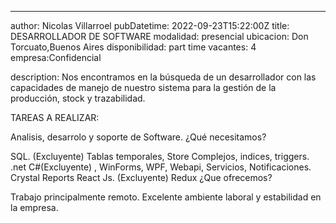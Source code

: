 ---

author: Nicolas Villarroel
pubDatetime: 2022-09-23T15:22:00Z
title: DESARROLLADOR DE SOFTWARE
modalidad: presencial
ubicacion: Don Torcuato,Buenos Aires
disponibilidad: part time
vacantes: 4
empresa:Confidencial

description: Nos encontramos en la búsqueda de un desarrollador con las capacidades de manejo de nuestro sistema para la gestión de la producción, stock y trazabilidad.

TAREAS A REALIZAR:

Analisis, desarrolo y soporte de Software.
¿Qué necesitamos?

SQL. (Excluyente) Tablas temporales, Store Complejos, indices, triggers.
.net C#(Excluyente) , WinForms, WPF, Webapi, Servicios, Notificaciones. Crystal Reports
React Js. (Excluyente) Redux
¿Que ofrecemos?

Trabajo principalmente remoto.
Excelente ambiente laboral y estabilidad en la empresa.
